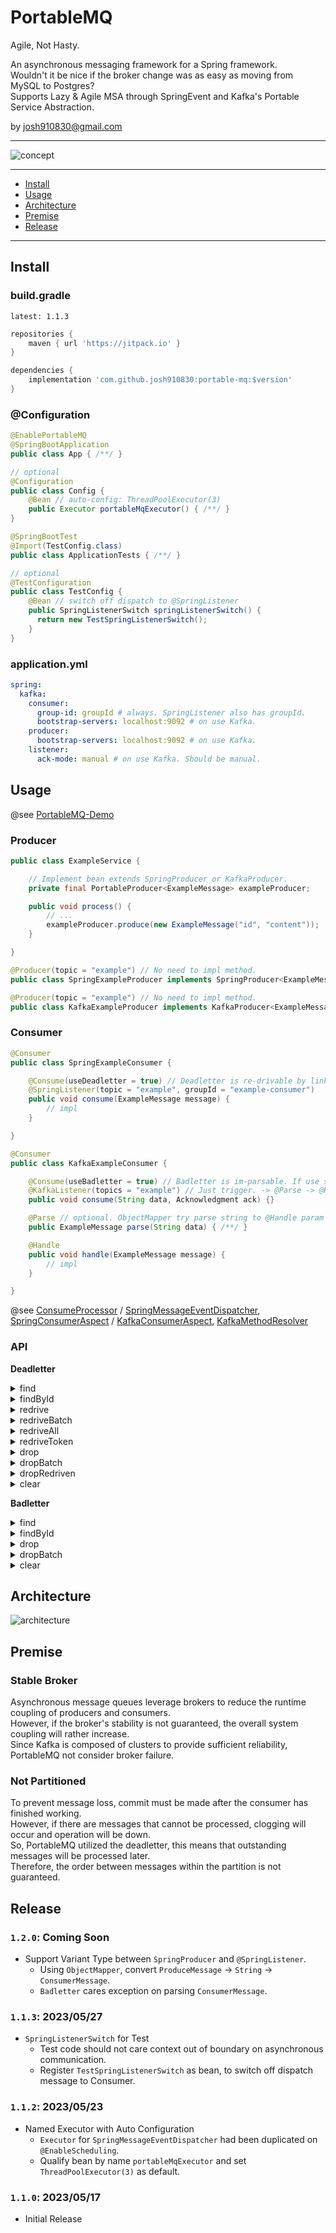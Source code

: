 # PortableMQ

Agile, Not Hasty.

An asynchronous messaging framework for a Spring framework.  
Wouldn't it be nice if the broker change was as easy as moving from MySQL to Postgres?  
Supports Lazy & Agile MSA through SpringEvent and Kafka's Portable Service Abstraction.

by josh910830@gmail.com

---

![concept](./doc/concept.jpg)

---

- [Install](#Install)
- [Usage](#Usage)
- [Architecture](#Architecture)
- [Premise](#Premise)
- [Release](#Release)

---

## Install

### build.gradle

`latest: 1.1.3`

```groovy
repositories {
    maven { url 'https://jitpack.io' }
}

dependencies {
    implementation 'com.github.josh910830:portable-mq:$version'
}
```

### @Configuration

```java
@EnablePortableMQ
@SpringBootApplication
public class App { /**/ }

// optional
@Configuration
public class Config {
    @Bean // auto-config: ThreadPoolExecutor(3)
    public Executor portableMqExecutor() { /**/ }
}
```

```java
@SpringBootTest
@Import(TestConfig.class)
public class ApplicationTests { /**/ }

// optional
@TestConfiguration
public class TestConfig {
    @Bean // switch off dispatch to @SpringListener
    public SpringListenerSwitch springListenerSwitch() {
      return new TestSpringListenerSwitch();
    }
}
```

### application.yml

```yml
spring:
  kafka:
    consumer:
      group-id: groupId # always. SpringListener also has groupId.
      bootstrap-servers: localhost:9092 # on use Kafka.
    producer:
      bootstrap-servers: localhost:9092 # on use Kafka.
    listener:
      ack-mode: manual # on use Kafka. Should be manual.
```

## Usage

@see [PortableMQ-Demo](https://github.com/josh910830/portable-mq-demo)

### Producer

```java
public class ExampleService {

    // Implement bean extends SpringProducer or KafkaProducer.
    private final PortableProducer<ExampleMessage> exampleProducer;

    public void process() {
        // ...
        exampleProducer.produce(new ExampleMessage("id", "content"));
    }

}
```

```java
@Producer(topic = "example") // No need to impl method.
public class SpringExampleProducer implements SpringProducer<ExampleMessage> {}
```

```java
@Producer(topic = "example") // No need to impl method.
public class KafkaExampleProducer implements KafkaProducer<ExampleMessage> {}
```

### Consumer

```java
@Consumer
public class SpringExampleConsumer {

    @Consume(useDeadletter = true) // Deadletter is re-drivable by link with token.
    @SpringListener(topic = "example", groupId = "example-consumer")
    public void consume(ExampleMessage message) {
        // impl
    }

}
```

```java
@Consumer
public class KafkaExampleConsumer {

    @Consume(useBadletter = true) // Badletter is im-parsable. If use store raw, else skip.
    @KafkaListener(topics = "example") // Just trigger. -> @Parse -> @Handle -> ack.
    public void consume(String data, Acknowledgment ack) {}

    @Parse // optional. ObjectMapper try parse string to @Handle param as default.
    public ExampleMessage parse(String data) { /**/ }

    @Handle
    public void handle(ExampleMessage message) {
        // impl
    }

}
```

@see
[ConsumeProcessor](./src/main/kotlin/com/github/josh910830/portablemq/core/consumer/ConsumeProcessor.kt) /
[SpringMessageEventDispatcher](./src/main/kotlin/com/github/josh910830/portablemq/spring/event/SpringMessageEventDispatcher.kt),
[SpringConsumerAspect](./src/main/kotlin/com/github/josh910830/portablemq/spring/consumer/SpringConsumeAspect.kt) /
[KafkaConsumerAspect](./src/main/kotlin/com/github/josh910830/portablemq/kafka/consumer/KafkaConsumeAspect.kt),
[KafkaMethodResolver](./src/main/kotlin/com/github/josh910830/portablemq/kafka/consumer/KafkaMethodResolver.kt)

### API

**Deadletter**

<details>
<summary>find</summary>

```http request
GET /portable-mq/deadletter/
    ?topic=topic
    &redriven=false
```

```json
[
  {
    "id": "deadletterId",
    "topic": "topic",
    "message": {
      "id": "messageId",
      "etc": "data"
    },
    "broker": "KAFKA",
    "redriven": false
  }
]
```

</details>

<details>
<summary>findById</summary>

```http request
GET /portable-mq/deadletter/{deadletterId}
```

```json
{
  "id": "deadletterId",
  "topic": "topic",
  "message": {
    "id": "messageId",
    "etc": "data"
  },
  "broker": "KAFKA",
  "redriven": false
}
```

</details>

<details>
<summary>redrive</summary>

```http request
POST /portable-mq/deadletter/redrive
    ?deadletterId=deadletterId
```

```json
{
  "deadletterId": "deadletterId",
  "success": true,
  "error": null
}
```

</details>


<details>
<summary>redriveBatch</summary>

```http request
POST /portable-mq/deadletter/redrive-batch
    ?deadletterIds=id1,id2
```

```json
[
  {
    "deadletterId": "id1",
    "success": true,
    "error": null
  },
  {
    "deadletterId": "id2",
    "success": false,
    "error": "errorMessage"
  }
]
```

</details>

<details>
<summary>redriveAll</summary>

```http request
POST /portable-mq/deadletter/redrive-all
```

```json
[
  {
    "deadletterId": "id1",
    "success": true,
    "error": null
  }
]
```

</details>

<details>
<summary>redriveToken</summary>

```http request
GET /portable-mq/deadletter/redrive-token
    ?deadletterId=deadletterId
    &redriveToken=redriveToken
```

```json
{
  "deadletterId": "deadletterId",
  "success": true,
  "error": null
}
```

</details>

<details>
<summary>drop</summary>

```http request
DELETE /portable-mq/deadletter/drop
    ?deadletterId=deadletterId
```

```json
{
  "deadletterId": "deadletterId",
  "success": true,
  "error": null
}
```

</details>

<details>
<summary>dropBatch</summary>

```http request
DELETE /portable-mq/deadletter/drop-batch
    ?deadletterIds=id1,id2
```

```json
[
  {
    "deadletterId": "id1",
    "success": true,
    "error": null
  },
  {
    "deadletterId": "id2",
    "success": false,
    "error": "errorMessage"
  }
]
```

</details>

<details>
<summary>dropRedriven</summary>

```http request
DELETE /portable-mq/deadletter/drop-redriven
```

```json
[
  {
    "deadletterId": "id1",
    "success": true,
    "error": null
  }
]
```

</details>

<details>
<summary>clear</summary>

```http request
DELETE /portable-mq/deadletter/clear
```

</details>


**Badletter**

<details>
<summary>find</summary>

```http request
GET /portable-mq/badletter/
    ?topic=topic
```

```json
[
  {
    "id": "badletterId",
    "topic": "topic",
    "data": "rawMessage",
    "broker": "KAFKA"
  }
]
```

</details>

<details>
<summary>findById</summary>

```http request
GET /portable-mq/badletter/{badletterId}
```

```json
{
  "id": "badletterId",
  "topic": "topic",
  "data": "rawMessage",
  "broker": "KAFKA"
}
```

</details>

<details>
<summary>drop</summary>

```http request
DELETE /portable-mq/badletter/drop
    ?badletterId=badletterId
```

```json
{
  "badletterId": "badletterId",
  "success": true,
  "error": null
}
```

</details>

<details>
<summary>dropBatch</summary>

```http request
DELETE /portable-mq/badletter/drop-batch
    ?badletterIds=id1,id2
```

```json
[
  {
    "badletterId": "id1",
    "success": true,
    "error": null
  },
  {
    "badletterId": "id2",
    "success": false,
    "error": "errorMessage"
  }
]
```

</details>

<details>
<summary>clear</summary>

```http request
DELETE /portable-mq/badletter/clear
```

</details>

## Architecture

![architecture](./doc/architecture.jpg)

## Premise

### Stable Broker

Asynchronous message queues leverage brokers to reduce the runtime coupling of producers and consumers.  
However, if the broker's stability is not guaranteed, the overall system coupling will rather increase.  
Since Kafka is composed of clusters to provide sufficient reliability, PortableMQ not consider broker failure.

### Not Partitioned

To prevent message loss, commit must be made after the consumer has finished working.  
However, if there are messages that cannot be processed, clogging will occur and operation will be down.  
So, PortableMQ utilized the deadletter, this means that outstanding messages will be processed later.  
Therefore, the order between messages within the partition is not guaranteed.

## Release

### `1.2.0`: Coming Soon

- Support Variant Type between `SpringProducer` and `@SpringListener`.
  - Using `ObjectMapper`, convert `ProduceMessage` -> `String` -> `ConsumerMessage`.
  - `Badletter` cares exception on parsing `ConsumerMessage`.

### `1.1.3`: 2023/05/27

- `SpringListenerSwitch` for Test
  - Test code should not care context out of boundary on asynchronous communication.
  - Register `TestSpringListenerSwitch` as bean, to switch off dispatch message to Consumer.

### `1.1.2`: 2023/05/23

- Named Executor with Auto Configuration
  - `Executor` for `SpringMessageEventDispatcher` had been duplicated on `@EnableScheduling`.
  - Qualify bean by name `portableMqExecutor` and set `ThreadPoolExecutor(3)` as default.


### `1.1.0`: 2023/05/17

- Initial Release
